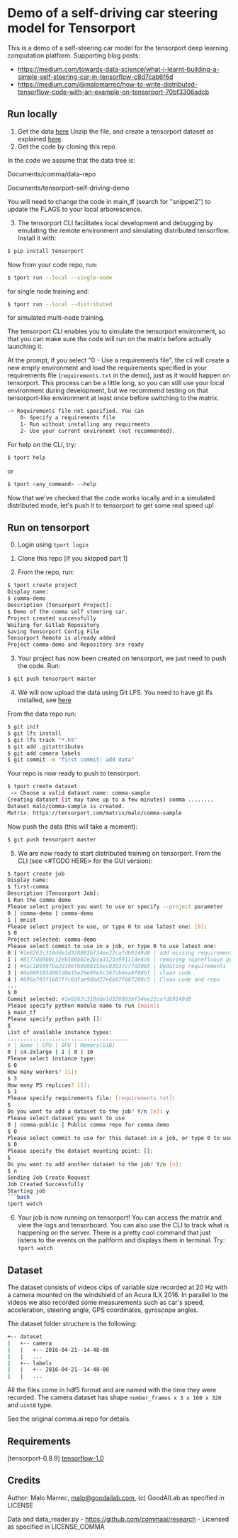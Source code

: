 # Demo of a self-driving car steering model for Tensorport

This is a demo of a self-steering car model for the tensorport deep learning computation platform.
Supporting blog posts:
- https://medium.com/towards-data-science/what-i-learnt-building-a-simple-self-steering-car-in-tensorflow-c8d7cab6f6d
- https://medium.com/@malomarrec/how-to-write-distributed-tensorflow-code-with-an-example-on-tensorport-70bf3306adcb

## Run locally

1) Get the data [here](https://s3-us-west-2.amazonaws.com/tppublicdata/comma-train.zip)
Unzip the file, and create a tensorport dataset as explained [here](https://github.com/tensorport/mnist#12-deep-dive-into-dataset-setup).
2) Get the code by cloning this repo.

In the code we assume that the data tree is:

Documents/comma/data-repo

Documents/tensorport-self-driving-demo

You will need to change the code in main_tf (search for "snippet2") to update the
FLAGS to your local arborescence.


3) The tensorport CLI facilitates local development and debugging by emulating the
remote environment and simulating distributed tensorflow. Install it with:

```bash
$ pip install tensorport
```

Now from your code repo, run:

```bash
$ tport run --local --single-node
```
for single node training and:
```bash
$ tport run --local --distributed
```
for simulated multi-node training.

The tensorport CLI enables you to simulate the tensorport environment, so that
you can make sure the code will run on the matrix before actually launching it.

At the prompt, if you select "0 - Use a requirements file", the cli will create
a new empty environment and load the requirements specified in your requirements
file (`requirements.txt` in the demo), just as it would happen on tensorport. This
process can be a little long, so you can still use your local environment during
development, but we recommend testing on that tensorport-like environment at least
once before switching to  the matrix.

```bash
-> Requirements file not specified. You can
    0- Specify a requirements file
    1- Run without installing any requirments
    2- Use your current environemt (not recommended).
```



For help on the CLI, try:
```bash
$ tport help
```

or

```bash
$ tport <any_command> --help
```

Now that we've checked that the code works locally and in a simulated distributed
mode, let's push it to tensorport to get some real speed up!


## Run on tensorport

0) Login using `tport login`

1) Clone this repo [if you skipped part 1]

2) From the repo, run:
```bash
$ tport create project
Display name:
$ comma-demo
Description [Tensorport Project]:
$ Demo of the comma self steering car.
Project created successfully
Waiting for Gitlab Repository
Saving Tensorport Config File
Tensorport Remote is already added
Project comma-demo and Repository are ready
```

3) Your project has now been created on tensorport, we just need to push the code. Run:
``` bash
$ git push tensorport master
```

4) We will now upload the data using Git LFS.
You need to have git lfs installed, see [here](https://git-lfs.github.com/)

From the data repo run:

```bash
$ git init
$ git lfs install
$ git lfs track "*.h5"
$ git add .gitattributes
$ git add camera labels
$ git commit -m "first commit: add data"
```
Your repo is now ready to push to tensorport.

```bash
$ tport create dataset
 -> Choose a valid dataset name: comma-sample
Creating dataset (it may take up to a few minutes) comma ........
Dataset malo/comma-sample is created.
Matrix: https://tensorport.com/matrix/malo/comma-sample
```

Now push the data (this will take a moment):

```bash
$ git push tensorport master
```


5) We are now ready to start distributed training on tensorport. From the CLI (see <#TODO HERE> for the GUI version):
``` bash
$ tport create job
Display name:
$ first-comma
Description [Tensorport Job]:
$ Run the comma demo
Please select project you want to use or specify --project parameter
0 | comma-demo | comma-demo
1 | mnist
Please select project to use, or type 0 to use latest one: [0]:
$ 0
Project selected: comma-demo
Please select commit to use in a job, or type 0 to use latest one:
0 | #1e8262c318dde1d328883bf34ee22cafdb9149d0 | add missing requirements
1 | #8177d69b0c12eb580b02e2bca3123a991114e4c6 | removing suprefluous pygame use
2 | #4ac1b9397ba2d198f69988155ec83937c77d3065 | Updating requirements
3 | #6e609185d091d0e1be29e95e5c367cb6ea9f08bf | clean code
4 | #b96a793f1687ffc6dfae96bd27e6b07f607288c5 | Clean code and repo
...
$ 0
Commit selected: #1e8262c318dde1d328883bf34ee22cafdb9149d0
Please specify python module name to run [main]:
$ main_tf
Please specify python path []:
$
List of available instance types:
......................................
# | Name | CPU | GPU | Memory(GiB)
0 | c4.2xlarge | 1 | 0 | 10
Please select instance type:
$ 0
How many workers? [1]:
$ 3
How many PS replicas? [1]:
$ 1
Please specify requirements file: [requirements.txt]:
$
Do you want to add a dataset to the job? Y/n [n]: y
Please select dataset you want to use
0 | comma-public | Public comma repo for comma demo
$ 0
Please select commit to use for this dataset in a job, or type 0 to use latest one:
$ 0
Please specify the dataset mounting point: []:
$
Do you want to add another dataset to the job? Y/n [n]:
$ n
Sending Job Create Request
Job Created Successfully
Starting job
```bash
tport watch
```

6) Your job is now running on tensorport! You can access the matrix and view the
logs and tensorboard.
You can also use the CLI to track what is happening on the server. There is a
pretty cool command that just listens to the events on the paltform and displays
them in terminal.
Try: `tport watch`




## Dataset
The dataset consists of videos clips of variable size recorded at 20 Hz
with a camera mounted on the windshield of an Acura ILX 2016. In parallel to the videos
we also recorded some measurements such as car's speed, acceleration,
steering angle, GPS coordinates, gyroscope angles.

The dataset folder structure is the following:
```bash
+-- dataset
|   +-- camera
|   |   +-- 2016-04-21--14-48-08
|   |   ...
|   +-- labels
|   |   +-- 2016-04-21--14-48-08
|   |   ...
```

All the files come in hdf5 format and are named with the time they were recorded.
The camera dataset has shape `number_frames x 3 x 160 x 320` and `uint8` type.

See the original comma.ai repo for details.


## Requirements

[tensorport-0.8.9]
[tensorflow-1.0](https://github.com/tensorflow/tensorflow)  


## Credits
Author: Malo Marrec, malo@goodailab.com, (c) GoodAILab as specified in LICENSE

Data and data_reader.py -  https://github.com/commaai/research - Licensed as specified in LICENSE_COMMA
